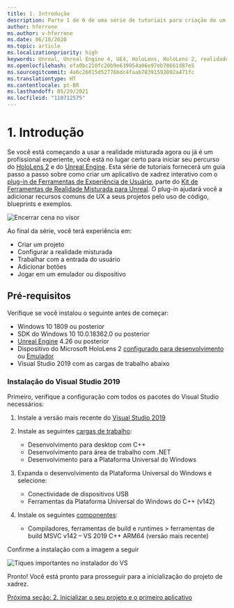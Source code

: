 ```yaml
---
title: 1. Introdução
description: Parte 1 de 6 de uma série de tutoriais para criação de um aplicativo de xadrez usando o Unreal Engine 4 e o plug-in Ferramentas de Experiência de Usuário do Kit de Ferramentas de Realidade Misturada
author: hferrone
ms.author: v-hferrone
ms.date: 06/10/2020
ms.topic: article
ms.localizationpriority: high
keywords: Unreal, Unreal Engine 4, UE4, HoloLens, HoloLens 2, realidade misturada, tutorial, introdução, mrtk, uxt, Ferramentas de UX, documentação, headset de realidade misturada, headset do windows mixed reality, headset de realidade virtual
ms.openlocfilehash: efa0bc210fc20b9e639954a06e97eb78661d87e5
ms.sourcegitcommit: 4a6c26615d52776bdc4faab70391592092a471fc
ms.translationtype: HT
ms.contentlocale: pt-BR
ms.lasthandoff: 05/29/2021
ms.locfileid: "110712575"
---
```

# <a name="1-getting-started"></a>1. Introdução

Se você está começando a usar a realidade misturada agora ou já é um profissional experiente, você está no lugar certo para iniciar seu percurso do [HoloLens 2](../../../index.yml) e do [Unreal Engine](https://www.unrealengine.com/en-US/). Esta série de tutoriais fornecerá um guia passo a passo sobre como criar um aplicativo de xadrez interativo com o [plug-in de Ferramentas de Experiência de Usuário](https://github.com/microsoft/MixedReality-UXTools-Unreal), parte do [Kit de Ferramentas de Realidade Misturada para Unreal](https://github.com/microsoft/MixedRealityToolkit-Unreal). O plug-in ajudará você a adicionar recursos comuns de UX a seus projetos pelo uso de código, blueprints e exemplos. 

![Encerrar cena no visor](images/unreal-uxt/5-endscene.PNG)

Ao final da série, você terá experiência em:
* Criar um projeto
* Configurar a realidade misturada
* Trabalhar com a entrada do usuário
* Adicionar botões
* Jogar em um emulador ou dispositivo

## <a name="prerequisites"></a>Pré-requisitos

Verifique se você instalou o seguinte antes de começar:
* Windows 10 1809 ou posterior
* SDK do Windows 10 10.0.18362.0 ou posterior
* [Unreal Engine](https://www.unrealengine.com/en-US/get-now) 4.26 ou posterior
* Dispositivo do Microsoft HoloLens 2 [configurado para desenvolvimento](../../platform-capabilities-and-apis/using-visual-studio.md#enabling-developer-mode) ou [Emulador](../../platform-capabilities-and-apis/using-the-hololens-emulator.md#hololens-2-emulator-overview)
* Visual Studio 2019 com as cargas de trabalho abaixo

### <a name="installing-visual-studio-2019"></a>Instalação do Visual Studio 2019

Primeiro, verifique a configuração com todos os pacotes do Visual Studio necessários:
1. Instale a versão mais recente do [Visual Studio 2019](https://visualstudio.microsoft.com/downloads/)
1. Instale as seguintes [cargas de trabalho](/visualstudio/install/modify-visual-studio#modify-workloads):
    * Desenvolvimento para desktop com C++
    * Desenvolvimento para área de trabalho com .NET
    * Desenvolvimento para a Plataforma Universal do Windows
1. Expanda o desenvolvimento da Plataforma Universal do Windows e selecione: 
    * Conectividade de dispositivos USB
    * Ferramentas da Plataforma Universal do Windows do C++ (v142)

1. Instale os seguintes [componentes](/visualstudio/install/modify-visual-studio#modify-individual-components):
    * Compiladores, ferramentas de build e runtimes > ferramentas de build MSVC v142 – VS 2019 C++ ARM64 (versão mais recente)

Confirme a instalação com a imagem a seguir

![Tiques importantes no instalador do VS](images/unreal-uxt/1-install-the-tools.png)

Pronto! Você está pronto para prosseguir para a inicialização do projeto de xadrez.

[Próxima seção: 2. Inicializar o seu projeto e o primeiro aplicativo](unreal-uxt-ch2.md)
